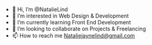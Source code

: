 - 👋 Hi, I’m @NatalieLind
- 👀 I’m interested in Web Design & Development
- 🌱 I’m currently learning Front End Development
- 💞️ I’m looking to collaborate on Projects & Freelancing
- 📫 How to reach me Nataliejaynelind@gmail.com

<!---
NatalieLind/NatalieLind is a ✨ special ✨ repository because its `README.md` (this file) appears on your GitHub profile.
You can click the Preview link to take a look at your changes.
--->
